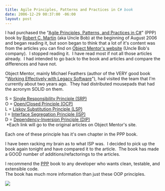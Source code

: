 ```yaml
---
title: Agile Principles, Patterns and Practices in C# book
date: 2006-12-29 00:37:00 -06:00
layout: post
---
```


I had purchased the "[Agile Principles, Patterns, and Practices in C#](http://www.amazon.com/Principles-Patterns-Practices-Robert-Martin/dp/0131857258)" (PPP) book by [Robert C. Martin](http://www.butunclebob.com/ArticleS.UncleBob) (aka Uncle Bob) at the beginning of August 2006 and began reading it, but soon began to think that a lot of it's content was from the articles you can find on [Object Mentor's website](http://www.objectmentor.com/) (Uncle Bob's company).  I stopped reading it.  I have read most if not all those articles already.  I had intended to go back to the book and articles and compare the differences and have not.  
  
Object Mentor, mainly Michael Feathers (author of the VERY good book "[Working Effectively with Legacy Software](http://www.amazon.com/Working-Effectively-Legacy-Robert-Martin/dp/0131177052/sr%3d1-1/qid%3d1167361081/ref%3dsr_1_1/103-3245504-1239025%3fie%3dUTF8%26s%3dbooks)"), had visited the team that I'm currently about two years ago.  They had distributed mousepads that had the acronym SOLID on them.  
  
S = [Single Responsibility Principle (SRP)](http://www.objectmentor.com/resources/articles/srp.pdf)  
O = [Open/Closed Principle (OCP)](http://www.objectmentor.com/resources/articles/ocp.pdf)  
L = [Liskov Substitution Principle (LSP)](http://www.objectmentor.com/resources/articles/lsp.pdf)  
I = [Interface Segregation Principle (ISP)](http://www.objectmentor.com/resources/articles/isp.pdf)  
D = [Dependency-Inversion Principle (DIP)](http://www.objectmentor.com/resources/articles/dip.pdf)  
 *Each link will go to the original articles on Object Mentor's site.  
  
Each one of these principle has it's own chapter in the PPP book.  
  
I have been racking my brain as to what ISP was.  I decided to pick up the book again tonight and have compared it to the article.  The book has made a GOOD number of additions/refactorings to the articles.   
  
I recommend the [PPP](http://www.amazon.com/Principles-Patterns-Practices-Robert-Martin/dp/0131857258) book to any developer who wants clean, testable, and extensible code.  
The book has much more information than just these OOP principles.  
  


![](http://ec2.images-amazon.com/images/P/0131857258.01._AA240_SCLZZZZZZZ_V38918833_.jpg)